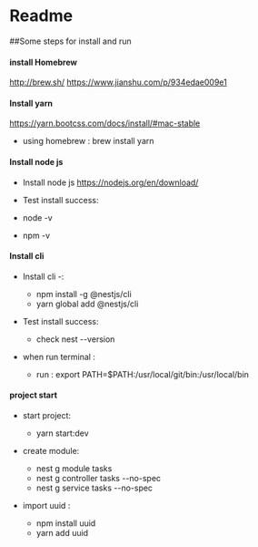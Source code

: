 # Readme

##Some steps for install and run

#### install Homebrew 
http://brew.sh/
https://www.jianshu.com/p/934edae009e1



#### Install yarn
https://yarn.bootcss.com/docs/install/#mac-stable

- using homebrew : brew install yarn

#### Install node js

- Install node js https://nodejs.org/en/download/
- Test install success:

 - node -v
 - npm -v

#### Install cli
   
- Install cli -: 
  - npm install -g @nestjs/cli
  - yarn global add @nestjs/cli
   
- Test install success:
  - check nest --version


- when run terminal :
  - run : export PATH=$PATH:/usr/local/git/bin:/usr/local/bin

#### project start
- start project:
  - yarn start:dev


- create module:

  - nest g module tasks
  - nest g controller tasks --no-spec
  - nest g service tasks --no-spec

- import uuid :

  - npm install uuid
  - yarn add uuid
